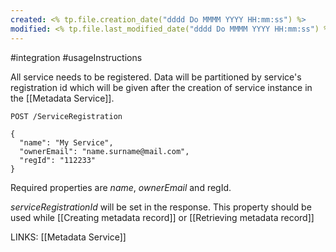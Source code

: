 ```yaml
---
created: <% tp.file.creation_date("dddd Do MMMM YYYY HH:mm:ss") %>
modified: <% tp.file.last_modified_date("dddd Do MMMM YYYY HH:mm:ss") %>
---
```

#integration #usageInstructions 

All service needs to be registered. Data will be partitioned by service's registration id which will be given after the creation of service instance in the [[Metadata Service]].

`POST /ServiceRegistration`

```
{
  "name": "My Service",
  "ownerEmail": "name.surname@mail.com",
  "regId": "112233"
}
```

Required properties are _name_, _ownerEmail_ and regId.  

_serviceRegistrationId_ will be set in the response. This property should be used while [[Creating metadata record]] or [[Retrieving metadata record]]

LINKS:
[[Metadata Service]]


